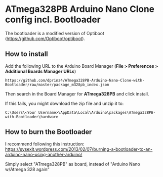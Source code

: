 # ATmega328PB Arduino Nano Clone config incl. Bootloader
The bootloader is a modified version of Optiboot (https://github.com/Optiboot/optiboot).

## How to install
Add the following URL to the Arduino Board Manager (**File > Preferences > Additional Boards Manager URLs**)
```
https://github.com/dprinz4/ATmega328PB-Arduino-Nano-Clone-with-Bootloader/raw/master/package_m328pb_index.json
```
Then search in the Board Manager for **ATmega328PB** and click install.

If this fails, you might download the zip file and unzip it to:
```
C:\Users\<Your Username>\AppData\Local\Arduino\packages\ATmega328PB-with-Bootloader\hardware
```

## How to burn the Bootloader
I recommend following this instruction: https://sysexit.wordpress.com/2013/02/07/burning-a-bootloader-to-an-arduino-nano-using-another-arduino/

Simply select "ATmega328PB" as board, instead of "Arduino Nano w/Atmega 328 again"
